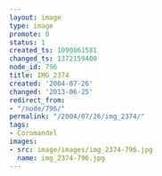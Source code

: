 ```yaml
---
layout: image
type: image
promote: 0
status: 1
created_ts: 1090861581
changed_ts: 1372159400
node_id: 796
title: IMG_2374
created: '2004-07-26'
changed: '2013-06-25'
redirect_from:
- "/node/796/"
permalink: "/2004/07/26/img_2374/"
tags:
- Coromandel
images:
- src: image/images/img_2374-796.jpg
  name: img_2374-796.jpg
---
```


